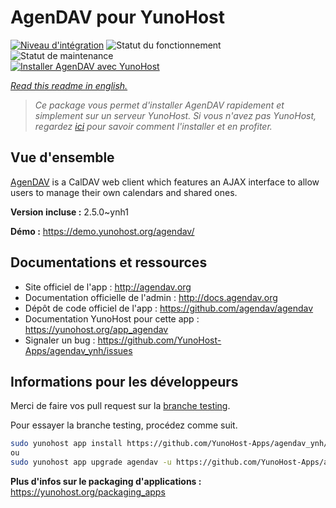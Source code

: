 <!--
N.B.: This README was automatically generated by https://github.com/YunoHost/apps/tree/master/tools/README-generator
It shall NOT be edited by hand.
-->

# AgenDAV pour YunoHost

[![Niveau d'intégration](https://dash.yunohost.org/integration/agendav.svg)](https://dash.yunohost.org/appci/app/agendav) ![Statut du fonctionnement](https://ci-apps.yunohost.org/ci/badges/agendav.status.svg) ![Statut de maintenance](https://ci-apps.yunohost.org/ci/badges/agendav.maintain.svg)  
[![Installer AgenDAV avec YunoHost](https://install-app.yunohost.org/install-with-yunohost.svg)](https://install-app.yunohost.org/?app=agendav)

*[Read this readme in english.](./README.md)*

> *Ce package vous permet d'installer AgenDAV rapidement et simplement sur un serveur YunoHost.
Si vous n'avez pas YunoHost, regardez [ici](https://yunohost.org/#/install) pour savoir comment l'installer et en profiter.*

## Vue d'ensemble

[AgenDAV](http://agendav.org/) is a CalDAV web client which features an AJAX interface to allow users to manage their own calendars and shared ones.


**Version incluse :** 2.5.0~ynh1


**Démo :** https://demo.yunohost.org/agendav/
## Documentations et ressources

* Site officiel de l'app : <http://agendav.org>
* Documentation officielle de l'admin : <http://docs.agendav.org>
* Dépôt de code officiel de l'app : <https://github.com/agendav/agendav>
* Documentation YunoHost pour cette app : <https://yunohost.org/app_agendav>
* Signaler un bug : <https://github.com/YunoHost-Apps/agendav_ynh/issues>

## Informations pour les développeurs

Merci de faire vos pull request sur la [branche testing](https://github.com/YunoHost-Apps/agendav_ynh/tree/testing).

Pour essayer la branche testing, procédez comme suit.

``` bash
sudo yunohost app install https://github.com/YunoHost-Apps/agendav_ynh/tree/testing --debug
ou
sudo yunohost app upgrade agendav -u https://github.com/YunoHost-Apps/agendav_ynh/tree/testing --debug
```

**Plus d'infos sur le packaging d'applications :** <https://yunohost.org/packaging_apps>
